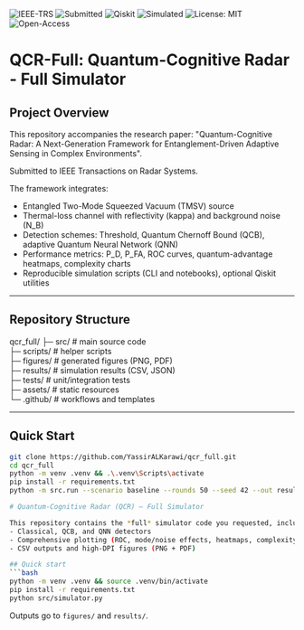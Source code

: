 ![IEEE-TRS](https://img.shields.io/badge/IEEE--TRS-Targeted-blue)
![Submitted](https://img.shields.io/badge/status-Submitted-orange)
![Qiskit](https://img.shields.io/badge/Qiskit-Supported-6f42c1)
![Simulated](https://img.shields.io/badge/Mode-Simulated-brightgreen)
![License: MIT](https://img.shields.io/badge/license-MIT-green)
![Open-Access](https://img.shields.io/badge/Open--Access-Available-brightgreen)

# QCR-Full: Quantum-Cognitive Radar - Full Simulator

## Project Overview
This repository accompanies the research paper:
"Quantum-Cognitive Radar: A Next-Generation Framework for Entanglement-Driven Adaptive Sensing in Complex Environments".

Submitted to IEEE Transactions on Radar Systems.

The framework integrates:
- Entangled Two-Mode Squeezed Vacuum (TMSV) source
- Thermal-loss channel with reflectivity (kappa) and background noise (N_B)
- Detection schemes: Threshold, Quantum Chernoff Bound (QCB), adaptive Quantum Neural Network (QNN)
- Performance metrics: P_D, P_FA, ROC curves, quantum-advantage heatmaps, complexity charts
- Reproducible simulation scripts (CLI and notebooks), optional Qiskit utilities

---

## Repository Structure
qcr_full/
├─ src/                  # main source code  
├─ scripts/              # helper scripts  
├─ figures/              # generated figures (PNG, PDF)  
├─ results/              # simulation results (CSV, JSON)  
├─ tests/                # unit/integration tests  
├─ assets/               # static resources  
└─ .github/              # workflows and templates  

---

## Quick Start
```bash
git clone https://github.com/YassirALKarawi/qcr_full.git
cd qcr_full
python -m venv .venv && .\.venv\Scripts\activate
pip install -r requirements.txt
python -m src.run --scenario baseline --rounds 50 --seed 42 --out results/ --plots figures/

# Quantum-Cognitive Radar (QCR) — Full Simulator

This repository contains the *full* simulator code you requested, including:
- Classical, QCB, and QNN detectors
- Comprehensive plotting (ROC, mode/noise effects, heatmaps, complexity, convergence, jamming, etc.)
- CSV outputs and high-DPI figures (PNG + PDF)

## Quick start
```bash
python -m venv .venv && source .venv/bin/activate
pip install -r requirements.txt
python src/simulator.py
```
Outputs go to `figures/` and `results/`.
